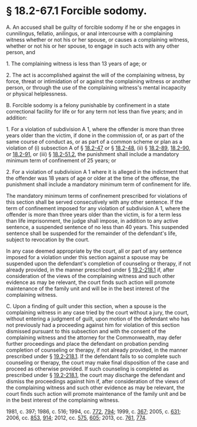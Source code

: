 # § 18.2-67.1 Forcible sodomy.

<p>A. An accused shall be guilty of forcible sodomy if he or she engages in cunnilingus, fellatio, anilingus, or anal intercourse with a complaining witness whether or not his or her spouse, or causes a complaining witness, whether or not his or her spouse, to engage in such acts with any other person, and</p><p>1. The complaining witness is less than 13 years of age; or</p><p>2. The act is accomplished against the will of the complaining witness, by force, threat or intimidation of or against the complaining witness or another person, or through the use of the complaining witness's mental incapacity or physical helplessness.</p><p>B. Forcible sodomy is a felony punishable by confinement in a state correctional facility for life or for any term not less than five years; and in addition:</p><p>1. For a violation of subdivision A 1, where the offender is more than three years older than the victim, if done in the commission of, or as part of the same course of conduct as, or as part of a common scheme or plan as a violation of (i) subsection A of § <a href='http://law.lis.virginia.gov/vacode/18.2-47/'>18.2-47</a> or § <a href='http://law.lis.virginia.gov/vacode/18.2-48/'>18.2-48</a>, (ii) § <a href='http://law.lis.virginia.gov/vacode/18.2-89/'>18.2-89</a>, <a href='http://law.lis.virginia.gov/vacode/18.2-90/'>18.2-90</a>, or <a href='http://law.lis.virginia.gov/vacode/18.2-91/'>18.2-91</a>, or (iii) § <a href='http://law.lis.virginia.gov/vacode/18.2-51.2/'>18.2-51.2</a>, the punishment shall include a mandatory minimum term of confinement of 25 years; or</p><p>2. For a violation of subdivision A 1 where it is alleged in the indictment that the offender was 18 years of age or older at the time of the offense, the punishment shall include a mandatory minimum term of confinement for life.</p><p>The mandatory minimum terms of confinement prescribed for violations of this section shall be served consecutively with any other sentence. If the term of confinement imposed for any violation of subdivision A 1, where the offender is more than three years older than the victim, is for a term less than life imprisonment, the judge shall impose, in addition to any active sentence, a suspended sentence of no less than 40 years. This suspended sentence shall be suspended for the remainder of the defendant's life, subject to revocation by the court.</p><p>In any case deemed appropriate by the court, all or part of any sentence imposed for a violation under this section against a spouse may be suspended upon the defendant's completion of counseling or therapy, if not already provided, in the manner prescribed under § <a href='http://law.lis.virginia.gov/vacode/19.2-218.1/'>19.2-218.1</a> if, after consideration of the views of the complaining witness and such other evidence as may be relevant, the court finds such action will promote maintenance of the family unit and will be in the best interest of the complaining witness.</p><p>C. Upon a finding of guilt under this section, when a spouse is the complaining witness in any case tried by the court without a jury, the court, without entering a judgment of guilt, upon motion of the defendant who has not previously had a proceeding against him for violation of this section dismissed pursuant to this subsection and with the consent of the complaining witness and the attorney for the Commonwealth, may defer further proceedings and place the defendant on probation pending completion of counseling or therapy, if not already provided, in the manner prescribed under § <a href='http://law.lis.virginia.gov/vacode/19.2-218.1/'>19.2-218.1</a>. If the defendant fails to so complete such counseling or therapy, the court may make final disposition of the case and proceed as otherwise provided. If such counseling is completed as prescribed under § <a href='http://law.lis.virginia.gov/vacode/19.2-218.1/'>19.2-218.1</a>, the court may discharge the defendant and dismiss the proceedings against him if, after consideration of the views of the complaining witness and such other evidence as may be relevant, the court finds such action will promote maintenance of the family unit and be in the best interest of the complaining witness.</p><p>1981, c. 397; 1986, c. 516; 1994, cc. <a href='http://lis.virginia.gov/cgi-bin/legp604.exe?941+ful+CHAP0772'>772</a>, <a href='http://lis.virginia.gov/cgi-bin/legp604.exe?941+ful+CHAP0794'>794</a>; 1999, c. <a href='http://lis.virginia.gov/cgi-bin/legp604.exe?991+ful+CHAP0367'>367</a>; 2005, c. <a href='http://lis.virginia.gov/cgi-bin/legp604.exe?051+ful+CHAP0631'>631</a>; 2006, cc. <a href='http://lis.virginia.gov/cgi-bin/legp604.exe?061+ful+CHAP0853'>853</a>, <a href='http://lis.virginia.gov/cgi-bin/legp604.exe?061+ful+CHAP0914'>914</a>; 2012, cc. <a href='http://lis.virginia.gov/cgi-bin/legp604.exe?121+ful+CHAP0575'>575</a>, <a href='http://lis.virginia.gov/cgi-bin/legp604.exe?121+ful+CHAP0605'>605</a>; 2013, cc. <a href='http://lis.virginia.gov/cgi-bin/legp604.exe?131+ful+CHAP0761'>761</a>, <a href='http://lis.virginia.gov/cgi-bin/legp604.exe?131+ful+CHAP0774'>774</a>.</p>
